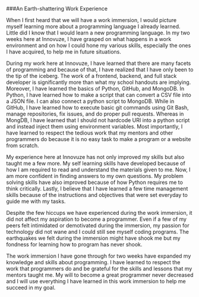 ###An Earth-shattering Work Experience

When I first heard that we will have a work immersion, I would picture myself learning more about a programming language I already learned. Little did I know that I would learn a new programming language. In my two weeks here at Innovuze, I have grasped on what happens in a work environment and on how I could hone my various skills, especially the ones I have acquired, to help me in future situations.

During my work here at Innovuze, I have learned that there are many facets of programming and because of that, I have realized that I have only been to the tip of the iceberg. The work of a frontend, backend, and full stack developer is significantly more than what my school handouts are implying. Moreover, I have learned the basics of Python, GitHub, and MongoDB. In Python, I have learned how to make a script that can convert a CSV file into a JSON file. I can also connect a python script to MongoDB. While in GitHub, I have learned how to execute basic git commands using Git Bash, manage repositories, fix issues, and do proper pull requests. Whereas in MongDB, I have learned that I should not hardcode URI into a python script and instead inject them using environment variables. Most importantly, I have learned to respect the tedious work that my mentors and other programmers do because it is no easy task to make a program or a website from scratch.

My experience here at Innovuze has not only improved my skills but also taught me a few more. My self learning skills have developed because of how I am required to read and understand the materials given to me. Now, I am more confident in finding answers to my own questions. My problem solving skills have also improved because of how Python requires me to think critically. Lastly, I believe that I have learned a few time management skills because of the instructions and objectives that were set everyday to guide me with my tasks.

Despite the few hiccups we have experienced during the work immersion, it did not affect my aspiration to become a programmer. Even if a few of my peers felt intimidated or demotivated during the immersion, my passion for technology did not wane and I could still see myself coding programs. The earthquakes we felt during the immersion might have shook me but my fondness for learning how to program has never shook.

The work immersion I have gone through for two weeks have expanded my knowledge and skills about programming. I have learned to respect the work that programmers do and be grateful for the skills and lessons that my mentors taught me. My will to become a great programmer never decreased and I will use everything I have learned in this work immersion to help me succeed in my goal.
